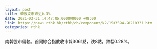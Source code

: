 ```yaml
---
layout: post
title: 韓股收市跌近0.3%
date: 2021-03-31 14:47:06.000000000 +08:00
link: https://news.rthk.hk/rthk/ch/component/k2/1583594-20210331.htm
categories: rthk
---
```


南韓股市偏軟。首爾綜合指數收市報3061點，跌8點，跌幅0.28%。
